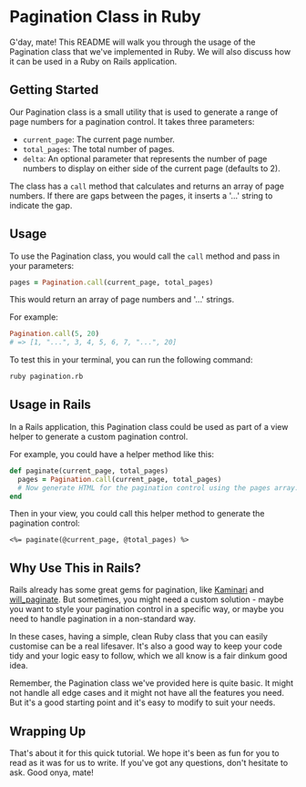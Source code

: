 # Pagination Class in Ruby

G'day, mate! This README will walk you through the usage of the Pagination class that we've implemented in Ruby. We will also discuss how it can be used in a Ruby on Rails application.

## Getting Started

Our Pagination class is a small utility that is used to generate a range of page numbers for a pagination control. It takes three parameters:

* `current_page`: The current page number.
* `total_pages`: The total number of pages.
* `delta`: An optional parameter that represents the number of page numbers to display on either side of the current page (defaults to 2).

The class has a `call` method that calculates and returns an array of page numbers. If there are gaps between the pages, it inserts a '...' string to indicate the gap.

## Usage

To use the Pagination class, you would call the `call` method and pass in your parameters:

```ruby
pages = Pagination.call(current_page, total_pages)
```

This would return an array of page numbers and '...' strings.

For example:

```ruby
Pagination.call(5, 20)
# => [1, "...", 3, 4, 5, 6, 7, "...", 20]
```

To test this in your terminal, you can run the following command:

```bash
ruby pagination.rb
```

## Usage in Rails

In a Rails application, this Pagination class could be used as part of a view helper to generate a custom pagination control.

For example, you could have a helper method like this:

```ruby
def paginate(current_page, total_pages)
  pages = Pagination.call(current_page, total_pages)
  # Now generate HTML for the pagination control using the pages array.
end
```

Then in your view, you could call this helper method to generate the pagination control:

```erb
<%= paginate(@current_page, @total_pages) %>
```

## Why Use This in Rails?

Rails already has some great gems for pagination, like [Kaminari](https://github.com/kaminari/kaminari) and [will_paginate](https://github.com/mislav/will_paginate). But sometimes, you might need a custom solution - maybe you want to style your pagination control in a specific way, or maybe you need to handle pagination in a non-standard way.

In these cases, having a simple, clean Ruby class that you can easily customise can be a real lifesaver. It's also a good way to keep your code tidy and your logic easy to follow, which we all know is a fair dinkum good idea.

Remember, the Pagination class we've provided here is quite basic. It might not handle all edge cases and it might not have all the features you need. But it's a good starting point and it's easy to modify to suit your needs.

## Wrapping Up

That's about it for this quick tutorial. We hope it's been as fun for you to read as it was for us to write. If you've got any questions, don't hesitate to ask. Good onya, mate!
